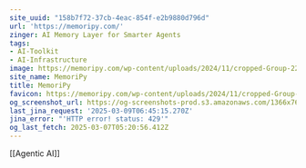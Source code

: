```yaml
---
site_uuid: "158b7f72-37cb-4eac-854f-e2b9880d796d"
url: 'https://memoripy.com/'
zinger: AI Memory Layer for Smarter Agents
tags:
- AI-Toolkit
- AI-Infrastructure
image: https://memoripy.com/wp-content/uploads/2024/11/cropped-Group-2222-1-2-180x180.png
site_name: MemoriPy
title: MemoriPy
favicon: https://memoripy.com/wp-content/uploads/2024/11/cropped-Group-2222-1-2-192x192.png
og_screenshot_url: https://og-screenshots-prod.s3.amazonaws.com/1366x768/80/false/15d67082028cb8ac2038d5f78908949272eb0588df1457afb291345f28d601fd.jpeg
last_jina_request: '2025-03-09T06:45:15.270Z'
jina_error: "'HTTP error! status: 429'"
og_last_fetch: 2025-03-07T05:20:56.412Z
---
```

[[Agentic AI]]
